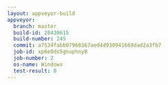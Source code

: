 ```yaml
---
layout: appveyor-build
appveyor:
  branch: master
  build-id: 28430615
  build-number: 245
  commit: a7534fabb07968367aed4d930941669dad2a3fb7
  job-id: xp6e0ds5gnuphny8
  job-number: 2
  os-name: Windows
  test-result: 0
---
```

